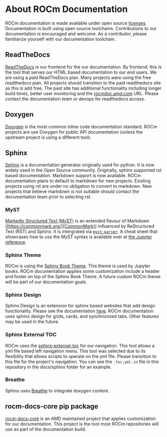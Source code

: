 # About ROCm Documentation

ROCm documentation is made available under open source [licenses](licensing.md).
Documentation is built using open source toolchains. Contributions to our
documentation is encouraged and welcome. As a contributor, please familiarize
yourself with our documentation toolchain.

## ReadTheDocs

[ReadTheDocs](https://docs.readthedocs.io/en/stable/) is our frontend for the
our documentation. By frontend, this is the tool that serves our HTML based
documentation to our end users. We are using a paid ReadTheDocs plan. Many
projects were using the free readthedocs plan. All projects should transition to
the paid readthedocs site as this is add free. The paid site has additional
functionality including longer build times, better user monitoring and the
[rocmdoc.amd.com](https://rocmdoc.amd.com) URL. Please contact the documentation
team or devops for readthedocs access.

## Doxygen

[Doxygen](https://www.doxygen.nl/) is the most common inline code documentation
standard. ROCm projects are use Doxygen for public API documentation (unless the
upstream project is using a different tool).

## Sphinx

[Sphinx](https://www.sphinx-doc.org/en/master/) is a documentation generator
originally used for python. It is now widely used in the Open Source community.
Originally, sphinx supported rst based documentation. Markdown support is now
available. ROCm documentation plans to default to markdown for new projects.
Existing projects using rst are under no obligation to convert to markdown. New
projects that believe markdown is not suitable should contact the documentation
team prior to selecting rst.

### MyST
[Markedly Structured Text (MyST)](https://myst-tools.org/docs/spec) is an extended 
flavour of Markdown ([https://commonmark.org/](CommonMark)) influenced by ReStructured 
Text (RST) and Sphinx.
It is intergrated via [`myst-parser`](https://myst-parser.readthedocs.io/en/latest/).
A cheat sheet that showcases how to use the MyST syntax is available over at [the Jupyter
reference](https://jupyterbook.org/en/stable/reference/cheatsheet.html).

### Sphinx Theme

ROCm is using the
[Sphinx Book Theme](https://sphinx-book-theme.readthedocs.io/en/latest/). This
theme is used by Jupyter books. ROCm documentation applies some customization
include a header and footer on top of the Sphinx Book Theme. A future custom
ROCm theme will be part of our documentation goals.

### Sphinx Design

Sphinx Design is an extension for sphinx based websites that add design
functionality. Please see the documentation
[here](https://sphinx-design.readthedocs.io/en/latest/index.html). ROCm
documentation uses sphinx design for grids, cards, and synchronized tabs.
Other features may be used in the future.

### Sphinx External TOC

ROCm uses the
[sphinx-external-toc](https://sphinx-external-toc.readthedocs.io/en/latest/intro.html)
for our navigation. This tool allows a yml file based left navigation menu. This
tool was selected due to its flexibility that allows scripts to operate on the
yml file. Please transition to this file for the project's navigation. You can
see the `_toc.yml.in` file in this repository in the docs/sphinx folder for an
example.

### Breathe

Sphinx uses [Breathe](https://www.breathe-doc.org/) to integrate doxygen
content.

## rocm-docs-core pip package

[rocm-docs-core](https://github.com/RadeonOpenCompute/rocm-docs-core) is an AMD
maintained project that applies customization for our documentation. This
project is the tool most ROCm repositories will use as part of the documentation
build.
